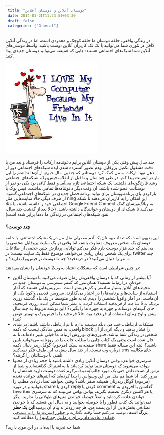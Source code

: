 ```yaml
---
 title: "دوستان آنلاین و دوستان آفلاین" 
 date: 2014-01-21T11:23:54+03:30
 draft: false 
 categories: ["General"]
---
```



در زندگی واقعی، حلقه دوستان ما حلقه کوچک و محدودی است، اما در زندگی آنلاین لااقل در تئوری شما می‌توانید با تک تک کاربران آنلاین دوست باشید. واسط دوستی‌های آنلاین شما شبکه‌های اجتماعی هستند: جایی که همیشه می‌توانید دوستان جدیدی پیدا کنید.



![](/oldimg/481004797_d534b7df78.jpg)



چند سال پیش وقتی یکی از دوستان آنلاین برایم دعوتنامه ارکات را فرستاد و بعد من با دقت مشغول تکمیل پروفایل بودم تصور گسترده شدن ایده شبکه‌های اجتماعی دور از ذهن نبود. ارکات به من کمک کرد دوستانی که چندین سال خبری از آن‌ها نداشتم را این بار در اینترنت پیدا کنم. در طی چند سال و تا قبل از انقلاب فیس‌بوک، شبکه‌های اجتماعی رشد قارچ‌گونه‌ای داشتند. یک شبکه اجتماعی تازه می‌آمد و فقط کافی بود یکی دو نفر از دوستانت عضو شده باشند، آن وقت دیگر دعوتنامه‌ها تمامی نداشت. فیس بوک با بازکردن پای برنامه‌نویسان برای تولید برنامه فصل جدیدی در شبکه‌های اجتماعی گشود. از طرف دیگر، حالا سایت‌هایی مثل ning این امکان را به کاربران می‌دهند تا شبکه اجتماعی خود را داشته باشند، یا مثلا Google Friend Connect به وبلاگ‌نویسان کمک می‌کنند تا شبکه‌ای از دوستان و خوانندگان داشته باشند. (حالا بعد از گذشت چند سال، نفوذ شبکه‌های اجتماعی در زندگی ما ده‌ها برابر شده است)



### چند دوست؟



این بدیهی است که تعداد دوستان یک آدم معمولی مثل من در یک شبکه اجتماعی، با حلقه دوستان یک شخص معروف متفاوت باشد، اما وقتی در یک سایت پروفایل شخصی را می‌بینم که چند هزار دوست دارد فکر می‌کنم توانایی پردازش چنین حجمی از اطلاعات برای یک شخص زمان زیادی می‌خواهد. موضوع فقط یک سایت نیست: در twitter چند نفر را دنبال می‌کنید؟ در فرندفید؟ چند تا دوست در فیس‌بوک دارید؟ و …



در چنین شرایطی است که مشکلات اعتیاد به وب2 خودشان را نشان می‌دهند:


- آیا بیشتر از زمانی که با دوستان واقعی‌تان زمان صرف می‌کنید، با دوستان آنلاین خودتان در ارتباط هستید؟ همان‌طور که گفتم دسترسی به دوستان جدید در محیط‌های آنلاین بسیار ساده‌تر و کم هزینه‌تر است. سرویس‌هایی هستند که آمار استفاده از سایت‌ها و برنامه‌ها را در اختیار می‌گذارند. سرویس قدیمی واکوپا یکی از آن‌هاست. در آمار واکوپا شخصی را دیدم که به طور متوسط در یک ماه گذشته روزی نزدیک به 5 ساعت از فرندفید استفاده کرده. به نظر شما ممکن است روزی فرندفید، جای گپ‌های دوستانه و چهره به چهره ما را بگیرد؟ (این نوشته مربوط به چند سال پیش و اوج زمان استفاده از فرندفید بود، حالا فرندفید را با فیس‌بوک و توییتر عوض کنید)
- مشکلات ارتباطی، خب من دیگه دوست ندارم با تو ارتباطی داشته باشم: در دنیای واقعی، به همین سادگی نیست که دکمه block را فشار بدهید و دیگه اثری از آن شخص در زندگی شما نباشد. فناوری‌های نو روش ارتباط ما خیلی تغییر داده‌اند. تا به حال شده است وقتی یک کتاب چاپی یا مطلب جالب را در روزنامه می‌خوانید پایین صفحه به سبک (مرحوم) گوگل ریدر دنبال دکمه share باشید؟ البته این مساله فقط درباره وب نیست. از چند سال پیش به این طرف فکر نمی‌کنید sms جای مکالمه تلفنی با دوستانتان را گرفته؟
- سرسری خواندن: وقتی دوستان آنلاین زیادی داشته باشید با حجم زیادی از محتوا مواجه می‌شوید که دوستان شما تولید کرده‌اند یا به اشتراک گذاشته‌اند و شما از ترس از دست دادن حتی یک مورد جالب/مفید/سرگرم کننده دوست دارید همه‌شان را مرور کنید. آیا شما هم مثل من این وسواس را پیدا کرده‌اید که آیتم‌های خوانده نشده (مرحوم) گوگل ریدرتان همیشه صفر باشد؟ وقتی بخواهید تعداد زیادی مطلب را بخوانید و در مورد share کردن یا reply کردن یا comment گذاشتن یا افزودن به favorites یا هر اکشن دیگری تصمیم بگیرید، یواش یواش می‌بینید که به سرسری خواندن عادت کرده‌اید و اصلاً حوصله خواندن متن‌های طولانی را ندارید. دیگر نمی‌توانید یک کتاب قطور را با حوصله بخوانید و به دنبال این هستید که با خواندن تصادفی بخش‌هایی از این پست من، هر چه زودتر به پیام آن برسید!**این یک خطر بزرگ است**. توصیه می‌کنم حتماً وقت بگذارید و [چطور اینترنت ما را به سطحی خواندن عادت داد و برای درمانش چه کنیم؟](/post/73-چطور-اینترنت-ما-را-به-سطحی-خواندن-عادت-داد-و-برای-درمانش-چه-کنیم/) را مطالعه کنید.



شما چه تجربه یا ایده‌ای در این مورد دارید؟

